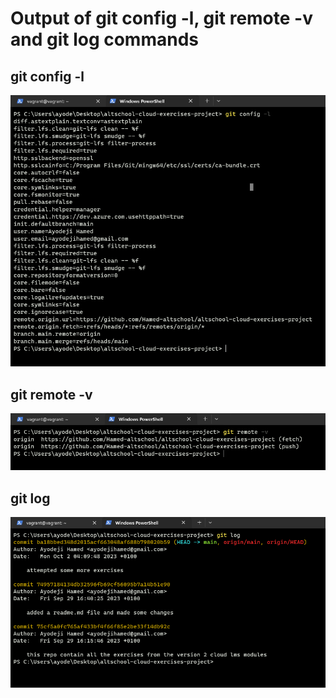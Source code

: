 # Output of git config -l, git remote -v and git log commands

## git config -l

![output of git config -l](./screenshots/git_config-l.png)

## git remote -v

![output of git remote -v](./screenshots/git_remote-v.png)

## git log

![output of git log](./screenshots/git-log.png)
